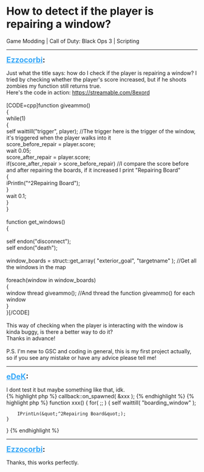 # How to detect if the player is repairing a window?
Game Modding | Call of Duty: Black Ops 3 | Scripting

---
<strong style="font-size: 1.4em;"><span style="text-decoration: underline;text-decoration-color: #34a7f9;"><span style="color:#34a7f9;">Ezzocorbi</span></span>:</strong>

<p>Just what the title says: how do I check if the player is repairing a window? I tried by checking whether the player&#39;s score increased, but if he shoots zombies my function still returns true.<br />Here&#39;s the code in action: <a href="https://streamable.com/8exord">https://streamable.com/8exord</a><br /><br />[CODE=cpp]function giveammo()<br />{<br />    while(1)<br />    {<br />        self waittill(&quot;trigger&quot;, player); //The trigger here is the trigger of the window, it&#39;s triggered when the player walks into it<br />        score_before_repair = player.score;<br />        wait 0.05;<br />        score_after_repair = player.score;<br />        if(score_after_repair &gt; score_before_repair) //I compare the score before and after repairing the boards, if it increased I print &quot;Repairing Board&quot;<br />        {<br />            iPrintln(&quot;^2Repairing Board&quot;);  <br />        }<br />    wait 0.1;<br />    }<br />}<br /><br />function get_windows()<br />{<br /><br />    self endon(&quot;disconnect&quot;);<br />    self endon(&quot;death&quot;);<br /><br />    window_boards = struct::get_array( &quot;exterior_goal&quot;, &quot;targetname&quot; ); //Get all the windows in the map<br /><br />    foreach(window in window_boards)<br />    {<br />        window thread giveammo(); //And thread the function giveammo() for each window<br />    }<br />}[/CODE]<br /><br />This way of checking when the player is interacting with the window is kinda buggy, is there a better way to do it?<br />Thanks in advance!<br /><br />P.S. I&#39;m new to GSC and coding in general, this is my first project actually, so if you see any mistake or have any advice please tell me!</p>

---
<strong style="font-size: 1.4em;"><span style="text-decoration: underline;text-decoration-color: #34a7f9;"><span style="color:#34a7f9;">eDeK</span></span>:</strong>

<p>I dont test it but maybe something like that, idk.<br />{% highlight php %}
callback::on_spawned( &amp;xxx );
{% endhighlight %}
{% highlight php %}
function xxx()
{   
    for( ;; )
    {
        self waittill( &quot;boarding_window&quot; );

        IPrintLn(&quot;^2Repairing Board&quot;);     
    }           
}
{% endhighlight %}
</p>

---
<strong style="font-size: 1.4em;"><span style="text-decoration: underline;text-decoration-color: #34a7f9;"><span style="color:#34a7f9;">Ezzocorbi</span></span>:</strong>

<p>Thanks, this works perfectly.</p>
